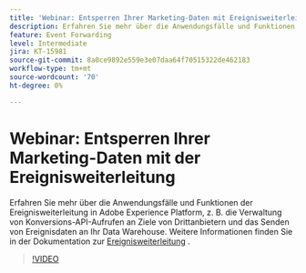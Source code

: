 ```yaml
---
title: 'Webinar: Entsperren Ihrer Marketing-Daten mit Ereignisweiterleitung '
description: Erfahren Sie mehr über die Anwendungsfälle und Funktionen der Ereignisweiterleitung in Adobe Experience Platform.
feature: Event Forwarding
level: Intermediate
jira: KT-15981
source-git-commit: 8a0ce9892e559e3e07daa64f70515322de462183
workflow-type: tm+mt
source-wordcount: '70'
ht-degree: 0%

---
```


# Webinar: Entsperren Ihrer Marketing-Daten mit der Ereignisweiterleitung

Erfahren Sie mehr über die Anwendungsfälle und Funktionen der Ereignisweiterleitung in Adobe Experience Platform, z. B. die Verwaltung von Konversions-API-Aufrufen an Ziele von Drittanbietern und das Senden von Ereignisdaten an Ihr Data Warehouse. Weitere Informationen finden Sie in der Dokumentation zur [Ereignisweiterleitung](https://experienceleague.adobe.com/docs/experience-platform/tags/event-forwarding/overview.html) .

>[!VIDEO](https://video.tv.adobe.com/v/3434936?learn=on)
